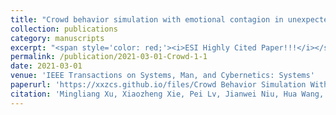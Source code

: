 ```yaml
---
title: "Crowd behavior simulation with emotional contagion in unexpected multihazard situations"
collection: publications
category: manuscripts
excerpt: "<span style='color: red;'><i>ESI Highly Cited Paper!!!</i></span>"
permalink: /publication/2021-03-01-Crowd-1-1
date: 2021-03-01
venue: 'IEEE Transactions on Systems, Man, and Cybernetics: Systems'
paperurl: 'https://xxzcs.github.io/files/Crowd Behavior Simulation With Emotional Contagion in Unexpected Multihazard Situations.pdf'
citation: 'Mingliang Xu, Xiaozheng Xie, Pei Lv, Jianwei Niu, Hua Wang, Chaochao Li, Ruijie Zhu, Zhigang Deng, Bing Zhou. (2021). &quot;Crowd behavior simulation with emotional contagion in unexpected multihazard situations.&quot; <i>IEEE Transactions on Systems, Man, and Cybernetics: Systems</i>. 51(3): 1567-1581.'
---
```

